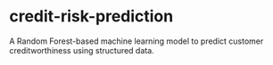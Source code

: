 # credit-risk-prediction
A Random Forest-based machine learning model to predict customer creditworthiness using structured data.
